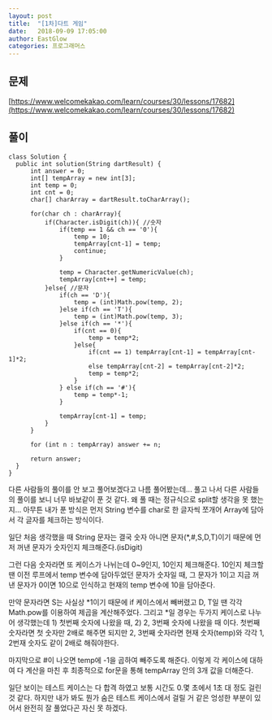 ```yaml
---
layout: post
title:  "[1차]다트 게임"
date:   2018-09-09 17:05:00
author: EastGlow
categories: 프로그래머스
---
```

## 문제

[https://www.welcomekakao.com/learn/courses/30/lessons/17682](https://www.welcomekakao.com/learn/courses/30/lessons/17682)

## 풀이
~~~
class Solution {
  public int solution(String dartResult) {
      int answer = 0;
      int[] tempArray = new int[3];
      int temp = 0;
      int cnt = 0;
      char[] charArray = dartResult.toCharArray();
      
      for(char ch : charArray){
          if(Character.isDigit(ch)){ //숫자                   
              if(temp == 1 && ch == '0'){                  
                  temp = 10;
                  tempArray[cnt-1] = temp; 
                  continue;
              }
              
              temp = Character.getNumericValue(ch);
              tempArray[cnt++] = temp;           
          }else{ //문자
              if(ch == 'D'){                
                  temp = (int)Math.pow(temp, 2);
              }else if(ch == 'T'){
                  temp = (int)Math.pow(temp, 3);
              }else if(ch == '*'){
                  if(cnt == 0){
                      temp = temp*2;
                  }else{
                      if(cnt == 1) tempArray[cnt-1] = tempArray[cnt-1]*2;
                      else tempArray[cnt-2] = tempArray[cnt-2]*2;
                      temp = temp*2;
                  }
              } else if(ch == '#'){
                  temp = temp*-1;
              }
              
              tempArray[cnt-1] = temp;
          }          
      }
      
      for (int n : tempArray) answer += n;
      
      return answer;
  }
}
~~~
다른 사람들의 풀이를 안 보고 풀어보겠다고 나름 풀어봤는데... 풀고 나서 다른 사람들의 풀이를 보니 너무 바보같이 푼 것 같다. 왜 풀 때는 정규식으로 split할 생각을 못 했는지... 아무튼 내가 푼 방식은 먼저 String 변수를 char로 한 글자씩 쪼개어 Array에 담아서 각 글자를 체크하는 방식이다.

일단 처음 생각했을 때 String 문자는 결국 숫자 아니면 문자(*,#,S,D,T)이기 때문에 먼저 꺼낸 문자가 숫자인지 체크해준다.(isDigit)

그런 다음 숫자라면 또 케이스가 나뉘는데 0~9인지, 10인지 체크해준다. 10인지 체크할 땐 이전 루프에서 temp 변수에 담아두었던 문자가 숫자일 때, 그 문자가 1이고 지금 꺼낸 문자가 0이면 10으로 인식하고 현재의 temp 변수에 10을 담아준다.

만약 문자라면 S는 사실상 \*1이기 때문에 if 케이스에서 빼버렸고 D, T일 땐 각각 Math.pow를 이용하여 제곱을 계산해주었다. 그리고 \*일 경우는 두가지 케이스로 나누어 생각했는데 1) 첫번째 숫자에 나왔을 때, 2) 2, 3번째 숫자에 나왔을 때 이다. 첫번째 숫자라면 첫 숫자만 2배로 해주면 되지만 2, 3번째 숫자라면 현재 숫자(temp)와 각각 1, 2번재 숫자도 같이 2배로 해줘야한다. 

마지막으로 #이 나오면 temp에 -1을 곱하여 빼주도록 해준다. 이렇게 각 케이스에 대하여 다 계산을 마친 후 최종적으로 for문을 통해 tempArray 안의 3개 값을 더해준다.

일단 보이는 테스트 케이스는 다 합격 하였고 보통 시간도 0.몇 초에서 1초 대 정도 걸린 것 같다. 하지만 내가 봐도 뭔가 숨은 테스트 케이스에서 걸릴 거 같은 엉성한 부분이 있어서 완전히 잘 풀었다곤 자신 못 하겠다.